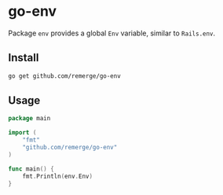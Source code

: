 # go-env

Package `env` provides a global `Env` variable, similar to `Rails.env`.

## Install

```bash
go get github.com/remerge/go-env
```

## Usage

```go
package main

import (
	"fmt"
	"github.com/remerge/go-env"
)

func main() {
	fmt.Println(env.Env)
}
```
